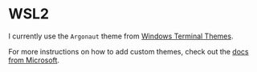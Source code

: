 # WSL2

I currently use the `Argonaut` theme from [Windows Terminal Themes](https://windowsterminalthemes.dev/).

For more instructions on how to add custom themes, check out the [docs from Microsoft](https://docs.microsoft.com/en-us/windows/terminal/customize-settings/color-schemes).